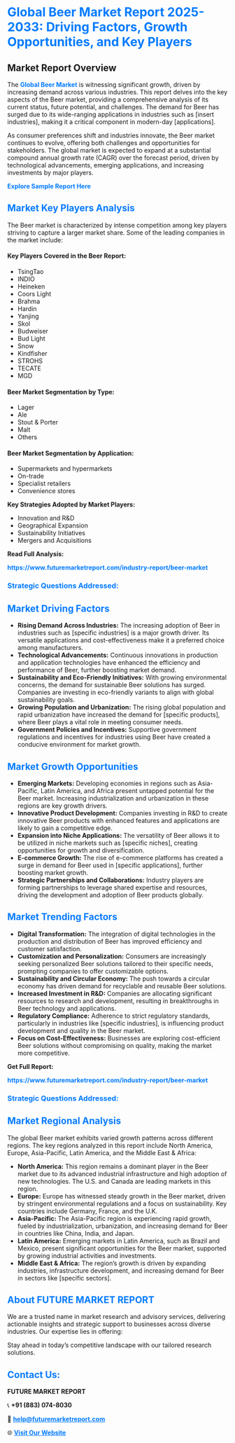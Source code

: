 <h1 style="color: #007BFF;">Global Beer Market Report 2025-2033: Driving Factors, Growth Opportunities, and Key Players</h1>

<section id="overview">
<h2>Market Report Overview</h2>
<p>The <a href="https://www.futuremarketreport.com/industry-report/beer-market" style="color: #007BFF; text-decoration: none;"><strong>Global Beer Market</strong></a> is witnessing significant growth, driven by increasing demand across various industries. This report delves into the key aspects of the Beer market, providing a comprehensive analysis of its current status, future potential, and challenges. The demand for Beer has surged due to its wide-ranging applications in industries such as [insert industries], making it a critical component in modern-day [applications].</p>
<p>As consumer preferences shift and industries innovate, the Beer market continues to evolve, offering both challenges and opportunities for stakeholders. The global market is expected to expand at a substantial compound annual growth rate (CAGR) over the forecast period, driven by technological advancements, emerging applications, and increasing investments by major players.</p>
</section>

<section id="overview">
<p><a href="https://www.futuremarketreport.com/request-sample/reportId=27189" style="color: #007BFF; text-decoration: none;"><strong>Explore Sample Report Here</strong></a></p>
</section>

<section id="key-players">
<h2 style="color: #007BFF;">Market Key Players Analysis</h2>
<p>The Beer market is characterized by intense competition among key players striving to capture a larger market share. Some of the leading companies in the market include:</p>
<h4>Key Players Covered in the Beer Report:</h4>
<ul><li>TsingTao</li><li>INDIO</li><li>Heineken</li><li>Coors Light</li><li>Brahma</li><li>Hardin</li><li>Yanjing</li><li>Skol</li><li>Budweiser</li><li>Bud Light</li><li>Snow</li><li>Kindfisher</li><li>STROHS</li><li>TECATE</li><li>MGD</li></ul>
<h4>Beer Market Segmentation by Type:</h4>
<ul><li>Lager</li><li>Ale</li><li>Stout &amp; Porter</li><li>Malt</li><li>Others</li></ul>

<h4>Beer Market Segmentation by Application:</h4>
<ul><li>Supermarkets and hypermarkets</li><li>On-trade</li><li>Specialist retailers</li><li>Convenience stores</li></ul>
<p><strong>Key Strategies Adopted by Market Players:</strong></p>
<ul>
<li>Innovation and R&D</li>
<li>Geographical Expansion</li>
<li>Sustainability Initiatives</li>
<li>Mergers and Acquisitions</li>
</ul>
</section>

<section>
<p><strong>Read Full Analysis: </strong></p><a href="https://www.futuremarketreport.com/industry-report/beer-market" style="color: #007BFF; text-decoration: none;"><strong>https://www.futuremarketreport.com/industry-report/beer-market</strong></a>
<h3 style="color: #007BFF;">Strategic Questions Addressed:</h3>
</section>

<section id="driving-factors">
<h2 style="color: #007BFF;">Market Driving Factors</h2>
<ul>
<li><strong>Rising Demand Across Industries:</strong> The increasing adoption of Beer in industries such as [specific industries] is a major growth driver. Its versatile applications and cost-effectiveness make it a preferred choice among manufacturers.</li>
<li><strong>Technological Advancements:</strong> Continuous innovations in production and application technologies have enhanced the efficiency and performance of Beer, further boosting market demand.</li>
<li><strong>Sustainability and Eco-Friendly Initiatives:</strong> With growing environmental concerns, the demand for sustainable Beer solutions has surged. Companies are investing in eco-friendly variants to align with global sustainability goals.</li>
<li><strong>Growing Population and Urbanization:</strong> The rising global population and rapid urbanization have increased the demand for [specific products], where Beer plays a vital role in meeting consumer needs.</li>
<li><strong>Government Policies and Incentives:</strong> Supportive government regulations and incentives for industries using Beer have created a conducive environment for market growth.</li>
</ul>
</section>

<section id="growth-opportunities">
<h2 style="color: #007BFF;">Market Growth Opportunities</h2>
<ul>
<li><strong>Emerging Markets:</strong> Developing economies in regions such as Asia-Pacific, Latin America, and Africa present untapped potential for the Beer market. Increasing industrialization and urbanization in these regions are key growth drivers.</li>
<li><strong>Innovative Product Development:</strong> Companies investing in R&D to create innovative Beer products with enhanced features and applications are likely to gain a competitive edge.</li>
<li><strong>Expansion into Niche Applications:</strong> The versatility of Beer allows it to be utilized in niche markets such as [specific niches], creating opportunities for growth and diversification.</li>
<li><strong>E-commerce Growth:</strong> The rise of e-commerce platforms has created a surge in demand for Beer used in [specific applications], further boosting market growth.</li>
<li><strong>Strategic Partnerships and Collaborations:</strong> Industry players are forming partnerships to leverage shared expertise and resources, driving the development and adoption of Beer products globally.</li>
</ul>
</section>

<section id="trending-factors">
<h2 style="color: #007BFF;">Market Trending Factors</h2>
<ul>
<li><strong>Digital Transformation:</strong> The integration of digital technologies in the production and distribution of Beer has improved efficiency and customer satisfaction.</li>
<li><strong>Customization and Personalization:</strong> Consumers are increasingly seeking personalized Beer solutions tailored to their specific needs, prompting companies to offer customizable options.</li>
<li><strong>Sustainability and Circular Economy:</strong> The push towards a circular economy has driven demand for recyclable and reusable Beer solutions.</li>
<li><strong>Increased Investment in R&D:</strong> Companies are allocating significant resources to research and development, resulting in breakthroughs in Beer technology and applications.</li>
<li><strong>Regulatory Compliance:</strong> Adherence to strict regulatory standards, particularly in industries like [specific industries], is influencing product development and quality in the Beer market.</li>
<li><strong>Focus on Cost-Effectiveness:</strong> Businesses are exploring cost-efficient Beer solutions without compromising on quality, making the market more competitive.</li>
</ul>
</section>

<section>
<p><strong>Get Full Report: </strong></p><a href="https://www.futuremarketreport.com/industry-report/beer-market" style="color: #007BFF; text-decoration: none;"><strong>https://www.futuremarketreport.com/industry-report/beer-market</strong></a>
<h3 style="color: #007BFF;">Strategic Questions Addressed:</h3>
</section>


<section id="regional-analysis">
<h2 style="color: #007BFF;">Market Regional Analysis</h2>
<p>The global Beer market exhibits varied growth patterns across different regions. The key regions analyzed in this report include North America, Europe, Asia-Pacific, Latin America, and the Middle East & Africa:</p>
<ul>
<li><strong>North America:</strong> This region remains a dominant player in the Beer market due to its advanced industrial infrastructure and high adoption of new technologies. The U.S. and Canada are leading markets in this region.</li>
<li><strong>Europe:</strong> Europe has witnessed steady growth in the Beer market, driven by stringent environmental regulations and a focus on sustainability. Key countries include Germany, France, and the U.K.</li>
<li><strong>Asia-Pacific:</strong> The Asia-Pacific region is experiencing rapid growth, fueled by industrialization, urbanization, and increasing demand for Beer in countries like China, India, and Japan.</li>
<li><strong>Latin America:</strong> Emerging markets in Latin America, such as Brazil and Mexico, present significant opportunities for the Beer market, supported by growing industrial activities and investments.</li>
<li><strong>Middle East & Africa:</strong> The region’s growth is driven by expanding industries, infrastructure development, and increasing demand for Beer in sectors like [specific sectors].</li>
</ul>
</section>

<footer>
<h2 style="color: #007BFF;">About FUTURE MARKET REPORT</h2>
<p>We are a trusted name in market research and advisory services, delivering actionable insights and strategic support to businesses across diverse industries. Our expertise lies in offering:</p>

<p>Stay ahead in today’s competitive landscape with our tailored research solutions.</p>

<h2 style="color: #007BFF;">Contact Us:</h2>
<p><strong>FUTURE MARKET REPORT</strong></p>
<p>📞 <strong>+91 (883) 074-8030</strong></p>
<p>📧 <strong><a href="mailto:help@futuremarketreport.com" style="color: #007BFF;">help@futuremarketreport.com</a></strong></p>
<p>🌐 <strong><a href="https://www.futuremarketreport.com/" style="color: #007BFF;">Visit Our Website</a></strong></p>
</footer>